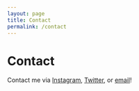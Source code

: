 ```yaml
---
layout: page
title: Contact
permalink: /contact
---
```


# Contact

Contact me via [Instagram](https://instagram.com/yokunence), [Twitter](https://twitter.com/yokunence), or [email](mailto:brittanymcook18@gmail.com)!

